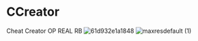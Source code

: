 # CCreator
Cheat Creator OP REAL RB
![61d932e1a1848](https://github.com/user-attachments/assets/e72e5895-2840-49da-bafe-61711b4cd1ed)
![maxresdefault (1)](https://github.com/user-attachments/assets/a2a44499-a19a-4f48-a8a9-9aa7ec12e34d)
